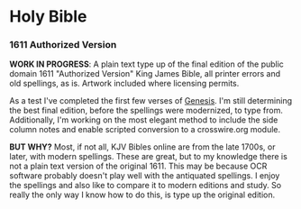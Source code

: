 # Holy Bible
### 1611 Authorized Version


**WORK IN PROGRESS**: A plain text type up of the final edition of the public domain 1611 "Authorized Version" King James Bible, all printer errors and old spellings, as is. Artwork included where licensing permits.

As a test I've completed the first few verses of [Genesis](av1611/08_ot/01_genesis.md). I'm still determining the best final edition, before the spellings were modernized, to type from. Additionally, I'm working on the most elegant method to include the side column notes and enable scripted conversion to a crosswire.org module.

**BUT WHY?** Most, if not all, KJV Bibles online are from the late 1700s, or later, with modern spellings. These are great, but to my knowledge there is not a plain text version of the original 1611. This may be because OCR software probably doesn't play well with the antiquated spellings. I enjoy the spellings and also like to compare it to modern editions and study. So really the only way I know how to do this, is type up the original edition. 
